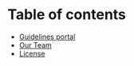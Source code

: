# Table of contents

* [Guidelines portal](README.md)
* [Our Team](our-team.md)
* [License](license.md)


